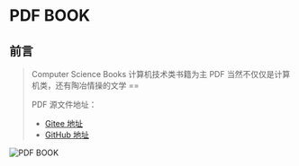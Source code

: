 # PDF BOOK

## 前言

> Computer Science Books 计算机技术类书籍为主 PDF 当然不仅仅是计算机类，还有陶冶情操的文学 ==
>
> PDF 源文件地址：
>
> * [Gitee 地址](https://gitee.com/wugenqiang/file-storage)
> * [GitHub 地址](https://github.com/wugenqiang/file-storage)

![PDF BOOK](https://gitee.com/wugenqiang/PictureBed/raw/master/NoteBook/20200510195130.jpg)

